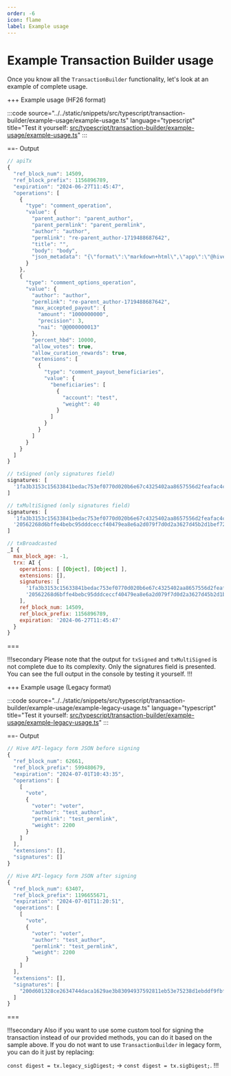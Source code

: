 ```yaml
---
order: -6
icon: flame
label: Example usage
---
```


# Example Transaction Builder usage

Once you know all the `TransactionBuilder` functionality, let's look at an example of complete usage.

+++ Example usage (HF26 format)

:::code source="../../static/snippets/src/typescript/transaction-builder/example-usage/example-usage.ts" language="typescript" title="Test it yourself: [src/typescript/transaction-builder/example-usage/example-usage.ts](https://stackblitz.com/github/openhive-network/wax-doc-snippets?file=src%2Ftypescript%2Ftransaction-builder%2Fexample-usage%2Fexample-usage.ts&startScript=test-tb-example-usage)" :::

==- Output

```javascript
// apiTx
{
  "ref_block_num": 14509,
  "ref_block_prefix": 1156896789,
  "expiration": "2024-06-27T11:45:47",
  "operations": [
    {
      "type": "comment_operation",
      "value": {
        "parent_author": "parent_author",
        "parent_permlink": "parent_permlink",
        "author": "author",
        "permlink": "re-parent_author-1719488687642",
        "title": "",
        "body": "body",
        "json_metadata": "{\"format\":\"markdown+html\",\"app\":\"@hiveio/wax/1.27.6-rc1\",\"tags\":[\"tag\"],\"description\":\"description\"}"
      }
    },
    {
      "type": "comment_options_operation",
      "value": {
        "author": "author",
        "permlink": "re-parent_author-1719488687642",
        "max_accepted_payout": {
          "amount": "1000000000",
          "precision": 3,
          "nai": "@@000000013"
        },
        "percent_hbd": 10000,
        "allow_votes": true,
        "allow_curation_rewards": true,
        "extensions": [
          {
            "type": "comment_payout_beneficiaries",
            "value": {
              "beneficiaries": [
                {
                  "account": "test",
                  "weight": 40
                }
              ]
            }
          }
        ]
      }
    }
  ]
}

// txSigned (only signatures field)
signatures: [
  '1fa3b3153c15633841bedac753ef0770d020b6e67c4325402aa8657556d2feafac4c8ed7a3a7638e0cef5d50e01e91b6a17e8740161f1fda65a9331a02b9cc0ff9'
]

// txMultiSigned (only signatures field)
signatures: [
  '1fa3b3153c15633841bedac753ef0770d020b6e67c4325402aa8657556d2feafac4c8ed7a3a7638e0cef5d50e01e91b6a17e8740161f1fda65a9331a02b9cc0ff9',
  '20562268d6bffe4bebc95dddceccf40479ea8e6a2d079f7d0d2a3627d45b2d1bef7283852299b8a1d64444f89007b90bd92714c3aec8a541906bd0754419d85980'
]

// txBroadcasted
_I {
  max_block_age: -1,
  trx: AI {
    operations: [ [Object], [Object] ],
    extensions: [],
    signatures: [
      '1fa3b3153c15633841bedac753ef0770d020b6e67c4325402aa8657556d2feafac4c8ed7a3a7638e0cef5d50e01e91b6a17e8740161f1fda65a9331a02b9cc0ff9',
      '20562268d6bffe4bebc95dddceccf40479ea8e6a2d079f7d0d2a3627d45b2d1bef7283852299b8a1d64444f89007b90bd92714c3aec8a541906bd0754419d85980'
    ],
    ref_block_num: 14509,
    ref_block_prefix: 1156896789,
    expiration: '2024-06-27T11:45:47'
  }
}
```
===

!!!secondary
Please note that the output for `txSigned` and `txMultiSigned` is not complete due to its complexity. Only the signatures field is presented. You can see the full output in the console by testing it yourself.
!!!

+++ Example usage (Legacy format)

:::code source="../../static/snippets/src/typescript/transaction-builder/example-usage/example-legacy-usage.ts" language="typescript" title="Test it yourself: [src/typescript/transaction-builder/example-usage/example-legacy-usage.ts](https://stackblitz.com/github/openhive-network/wax-doc-snippets?file=src%2Ftypescript%2Ftransaction-builder%2Fexample-usage%2Fexample-legacy-usage.ts&startScript=test-tb-example-legacy-usage)" :::

==- Output

```javascript
// Hive API-legacy form JSON before signing
{
  "ref_block_num": 62661,
  "ref_block_prefix": 599480679,
  "expiration": "2024-07-01T10:43:35",
  "operations": [
    [
      "vote",
      {
        "voter": "voter",
        "author": "test_author",
        "permlink": "test_permlink",
        "weight": 2200
      }
    ]
  ],
  "extensions": [],
  "signatures": []
}

// Hive API-legacy form JSON after signing
{
  "ref_block_num": 63407,
  "ref_block_prefix": 1196655671,
  "expiration": "2024-07-01T11:20:51",
  "operations": [
    [
      "vote",
      {
        "voter": "voter",
        "author": "test_author",
        "permlink": "test_permlink",
        "weight": 2200
      }
    ]
  ],
  "extensions": [],
  "signatures": [
    "200d601328ce2634744daca1629ae3b83094937592811eb53e75238d1ebddf9fbf4723934be2ab4ad6a0db6151fb7d6bd766289e9cca9e6a1fa258da34c2aa86f2"
  ]
}
```
===

!!!secondary
Also if you want to use some custom tool for signing the transaction instead of our provided methods, you can do it based on the sample above. If you do not want to use `TransactionBuilder` in legacy form, you can do it just by replacing:

`const digest = tx.legacy_sigDigest;` -> `const digest = tx.sigDigest;`.
!!!
